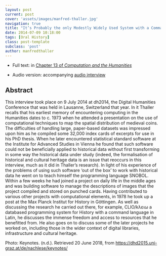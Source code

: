 ```yaml
---
layout: post
current: post
cover: 'assets/images/manfred-thaller.jpg'
navigation: true
title: "It’s Probably the only Modestly Widely Used System with a Command Language in Latin: Manfred Thaller and Julianne Nyhan"
date: 2014-07-09 10:18:00
tags: [Oral History]
class: post-template
subclass: 'post'
author: manfredthaller
---
```


* Full text: in [Chapter 13 of *Computation and the Humanities*](https://link.springer.com/chapter/10.1007/978-3-319-20170-2_13)

* Audio version: accompanying [audio interview](http://hiddenhistories.omeka.net/admin/items/show/43)

## Abstract

This interview took place on 9 July 2014 at dh2014, the Digital Humanities Conference that was held in Lausanne, Switzerland that year. In it Thaller recalls that his earliest memory of encountering computing in the Humanities dates to c. 1973 when he attended a presentation on the use of computational techniques to map the spatial distribution of medieval coins. The difficulties of handling large, paper-based datasets was impressed upon him as he compiled some 32,000 index cards of excerpts for use in his PhD thesis. When he later encountered statistical standard software at the Institute for Advanced Studies in Vienna he found that such software could not be beneficially applied to historical data without first transforming in some way the historical data under study (indeed, the formalisation of historical and cultural heritage data is an issue that reoccurs in this interview, much as it did in Thaller’s research). In light of his experience of the problems of using such software ‘out of the box’ to work with historical data he went on to teach himself the programming language SNOBOL. Within a few weeks he had joined a project on daily life in the middle ages and was building software to manage the descriptions of images that the project compiled and stored on punched cards. Having contributed to various other projects with computational elements, in 1978 he took up a post at the Max Planck Institut for History in Göttingen. As well as discussing the research he carried out there, for example, CLIO/kλειω a databased programming system for History with a command language in Latin, he discusses the immense freedom and access to resources that he benefitted from. He also goes on to discuss some of the later projects he worked on, including those in the wider context of digital libraries, infrastructure and cultural heritage.

Photo: Keynotes. (n.d.). Retrieved 20 June 2018, from https://dhd2015.uni-graz.at/de/nachlese/keynotes/

